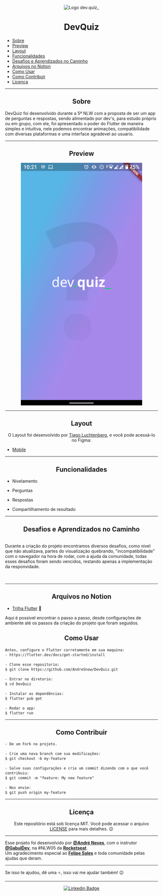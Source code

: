 <p align="center">
      <img src="https://i.ibb.co/NrShtCK/Screenshot-20210503-222100-min.png" width="70" alt="Logo dev.quiz_"/>
</p>

<h1 align="center">DevQuiz</h1>

   <p>
   
   - [Sobre](#sobre)
   - [Preview](#preview)
   - [Layout](#layout)
   - [Funcionalidades](#Funcionalidades)
   - [Desafios e Aprendizados no Caminho](#desafios-e-aprendizados-no-caminho)
   - [Arquivos no Notion](#arquivos-no-notion)
   - [Como Usar](#como-usar)
   - [Como Contribuir](#como-contribuir)
   - [Licença](#licença)

   </p>

---

<h2 align="center">Sobre</h2>

DevQuiz foi desenvolvido durante a 5ª NLW com a proposta de ser um app de perguntas e respostas, sendo alimentado por dev's, para estudo próprio ou em grupo, com ele, foi apresentado o poder do Flutter de maneira simples e intuitiva, nele podemos encontrar animações, compatibilidade com diversas plataformas e uma interface agradevel ao usuario.
<p align="center">

   <a href=""></a>
</p>

---

<h2 align="center">Preview</h2>

   <p align="center">
      <img src="assets/img_readme/Screenshot_20210503-222100.png" width="400" alt="DevQuiz Demo">
   </p>

---

<h2 align="center">Layout</h2>

   <p align="center">
      O Layout foi desenvolvido por <a href="https://www.linkedin.com/in/tiagoluchtenberg/">Tiago Luchtenberg</a>, e você pode acessá-lo no Figma:
   
   - <a href="https://www.figma.com/file/XaC3pgD1B0iLSWLTsUqxIe/DevQuiz-(Copy)?node-id=0%3A1">Mobile</a>
   </p>

---

<h2 align="center">Funcionalidades</h2>

   <p>
   
- Nivelamento
- Perguntas
- Respostas
- Compartilhamento de resultado
  
   </p>

---

<h2 align="center">Desafios e Aprendizados no Caminho</h2>

   <p>
    <br> 
    <a>Durante a criação do projeto encontramos diversos desafios, como nivel que não atualizava, partes do visualização quebrando, "incompatibilidade" com o navegador na hora de rodar, com a ajuda da comunidade, todas esses desafios foram sendo vencidos, restando apenas a implementação da responvidade.</a><br>
    <br>
    <br>
   </p>

---

<h2 align="center">Arquivos no Notion</h2>

- [Trilha Flutter](https://www.notion.so/Trilha-Flutter-a306b8d8751b4f76a7a1fc8f29db6d65) 🚀

Aqui é possivel encontrar o passo a passo, desde configurações de ambiente até os passos da criação do projeto que foram seguidos.

<h2 align="center">Como Usar</h2>

   ```
   Antes, configure o Flutter corretamente em sua maquina:
   - https://flutter.dev/docs/get-started/install
   
   - Clone esse repositorio:
   $ git clone https://github.com/AndreSnow/DevQuiz.git

   - Entrar no diretorio:
   $ cd DevQuiz

   - Instalar as dependências:
   $ flutter pub get

   - Rodar o app: 
   $ flutter run
   ```

---

<h2 align="center">Como Contribuir</h2>

   ```
   - De um Fork no projeto. 

   - Crie uma nova branch com sua modificações:
   $ git checkout -b my-feature

   - Salve suas configurações e crie um commit dizendo com o que você contribuiu:
   $ git commit -m "feature: My new feature"

   - Nos envie:
   $ git push origin my-feature
   ```

---

<h2 align="center">Licença</h2>

<p align="center">
   Este repositório está sob licença MIT. Você pode acessar o arquivo <a href="https://github.com/AndreSnow/DevQuiz/blob/master/LICENSE">LICENSE</a> para mais detalhes. 😉
</p>

   ---

   Esse projeto foi desenvolvido por **[@André Neves](https://www.linkedin.com/in/andré-n-922181a6/)**, com o instrutor **[@GabulDev](https://www.linkedin.com/in/gabuldev/)**, na #NLW05 da **[Rocketseat](https://rocketseat.com.br/)**.<br>
   Um agradecimento especial ao **[Felipe Sales](https://github.com/felipecastrosales)** e toda comunidade pelas ajudas que deram. 

---
   
   Se isso te ajudou, dê uma ⭐, isso vai me ajudar também!
    😉

---

   <div align="center">

   [![Linkedin Badge](https://img.shields.io/badge/-Andre%20Neves-292929?style=flat-square&logo=Linkedin&logoColor=white&link=https://www.linkedin.com/in/andr%C3%A9-n-922181a6/)](https://www.linkedin.com/in/andré-n-922181a6/)

   </div>
